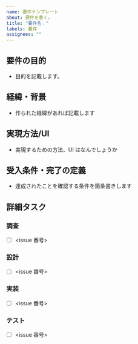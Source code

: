 ```yaml
---
name: 要件テンプレート
about: 要件を書く。
title: "要件名："
labels: 要件
assignees: ""
---
```


## 要件の目的

- 目的を記載します。

## 経緯・背景

- 作られた経緯があれば記載します

## 実現方法/UI

- 実現するための方法、UI はなんでしょうか

## 受入条件・完了の定義

- 達成されたことを確認する条件を箇条書きします

## 詳細タスク

### 調査

- [ ] <issue 番号>

### 設計

- [ ] <issue 番号>

### 実装

- [ ] <issue 番号>

### テスト

- [ ] <issue 番号>
